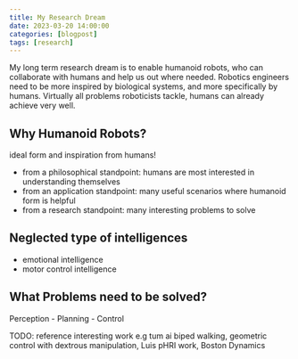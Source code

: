 ```yaml
---
title: My Research Dream
date: 2023-03-20 14:00:00
categories: [blogpost]
tags: [research]     
---
```


My long term research dream is to enable humanoid robots, who can collaborate with humans and help us out where needed. Robotics engineers need to be more inspired by biological systems, and more specifically by humans. Virtually all problems roboticists tackle, humans can already achieve very well.

## Why Humanoid Robots?

ideal form and inspiration from humans!

- from a philosophical standpoint: humans are most interested in understanding themselves
- from an application standpoint: many useful scenarios where humanoid form is helpful
- from a research standpoint: many interesting problems to solve

## Neglected type of intelligences

- emotional intelligence
- motor control intelligence

## What Problems need to be solved?

Perception - Planning - Control

TODO: reference interesting work e.g tum ai biped walking, geometric control with dextrous manipulation, Luis pHRI work, Boston Dynamics

